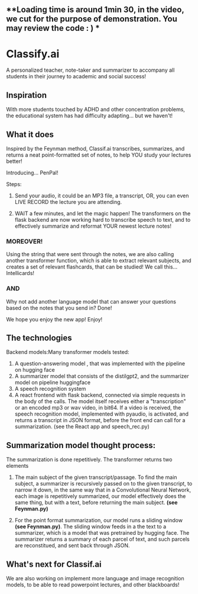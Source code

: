 ## **Loading time is around  1min 30, in the video, we cut for the purpose of demonstration. You may review the code : ) *

# Classify.ai

A personalized teacher, note-taker and summarizer to accompany all students in their journey to academic and social success!

## Inspiration
With more students touched by ADHD and other concentration problems, the educational system has had difficulty adapting... but we haven't!
## What it does
Inspired by the Feynman method, Classif.ai transcribes, summarizes, and returns a neat point-formatted set of notes, to help YOU study your lectures better!

Introducing... PenPal!

Steps: 
1. Send your audio, it could be an MP3 file, a transcript, OR, you can even LIVE RECORD the lecture you are attending.

2. WAIT a few minutes, and let the magic happen! The transformers on the flask backend are now working hard to transcribe speech to text, and to effectively summarize and reformat YOUR newest lecture notes!


### MOREOVER!
Using the string that were sent through the notes, we are also calling another transformer function, which is able to extract relevant subjects, and creates a set of relevant flashcards, that can be studied!
We call this... Intellicards!
### AND
Why not add another language model that can answer your questions based on the notes that you send in?
Done!

We hope you enjoy the new app!
Enjoy!
## The technologies

Backend models:Many transformer models tested:
1. A question-answering model , that was implemented with the pipeline on hugging face
2. A summarizer model that consists of the distilgpt2, and the summarizer model on pipeline huggingface
3. A speech recognition system
4. A react frontend with flask backend, connected via simple requests in the body of the calls. The model itself receives either a "transcription" or an encoded mp3 or wav video, in bit64. If a video is received, the speech recognition model, implemented with pyaudio, is activated, and returns a transcript in JSON format, before the front end can call for a summarization. (see the React app and speech_rec.py)

## Summarization model thought process:
The summarization is done repetitively.
The transformer returns two elements
1. The main subject of the given transcript/passage. To find the main subject, a summarizer is recursively passed on to the given transcript, to narrow it down, in the same way that in a Convolutional Neural Network, each image is repetitively summarized, our model effectively does the same thing, but with a text, before returning the main subject. __(see Feynman.py)__

2. For the point format summarization, our model runs a sliding window __(see Feynman.py)__. The sliding window feeds in a the text to a summarizer, which is a model that was pretrained by hugging face. The summarizer returns a summary of each parcel of text, and such parcels are reconstitued, and sent back through JSON.

## What's next for Classif.ai
We are also working on implement more language and image recognition models, to be able to read powerpoint lectures, and other blackboards!